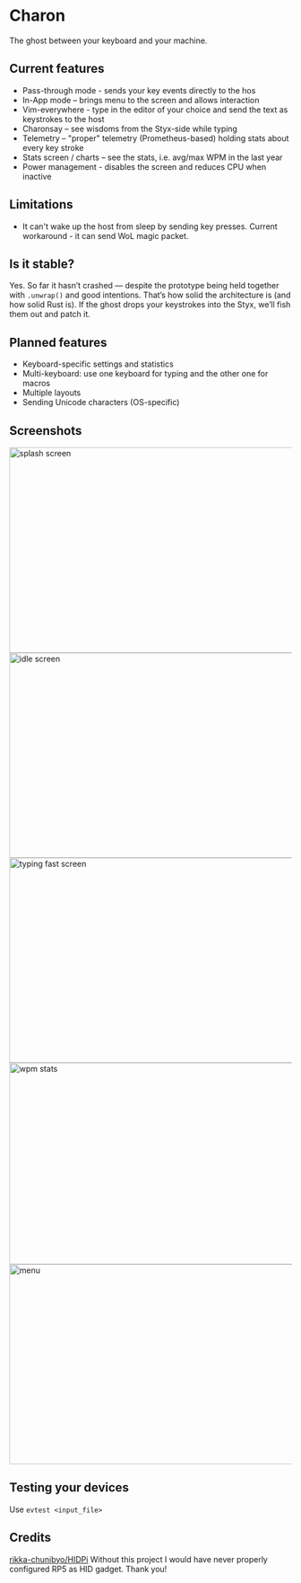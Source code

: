 # Charon
The ghost between your keyboard and your machine.

## Current features
- Pass-through mode - sends your key events directly to the hos
- In-App mode – brings menu to the screen and allows interaction
- Vim-everywhere - type in the editor of your choice and send the text as keystrokes to the host
- Charonsay – see wisdoms from the Styx-side while typing
- Telemetry – "proper" telemetry (Prometheus-based) holding stats about every key stroke
- Stats screen / charts – see the stats, i.e. avg/max WPM in the last year
- Power management - disables the screen and reduces CPU when inactive

## Limitations
- It can't wake up the host from sleep by sending key presses. Current workaround - it can send WoL magic packet. 

## Is it stable?

Yes. So far it hasn’t crashed — despite the prototype being held together with `.unwrap()` and good intentions. That’s how solid the architecture is (and how solid Rust is). If the ghost drops your keystrokes into the Styx, we’ll fish them out and patch it.


## Planned features

- Keyboard-specific settings and statistics
- Multi-keyboard: use one keyboard for typing and the other one for macros
- Multiple layouts
- Sending Unicode characters (OS-specific)

## Screenshots

<img width="666" height="366" alt="splash screen" src="https://github.com/user-attachments/assets/67eacb3b-e3ac-41f4-a0fd-943c3f5d5318" />
<img width="665" height="365" alt="idle screen" src="https://github.com/user-attachments/assets/ca557aac-345c-43bc-b5db-2adb28691038" />
<img width="666" height="365" alt="typing fast screen" src="https://github.com/user-attachments/assets/0eb8a35e-34a2-425b-843e-4e85b91e7c0e" />
<img width="670" height="359" alt="wpm stats" src="https://github.com/user-attachments/assets/e892e629-6749-40e9-91cc-38a809d136ac" />
<img width="667" height="356" alt="menu" src="https://github.com/user-attachments/assets/d9bea87b-6ed7-4a6d-bc6c-a8f14bf83a4b" />



## Testing your devices

Use `evtest <input_file>`

## Credits

[rikka-chunibyo/HIDPi](https://github.com/rikka-chunibyo/HIDPi)
Without this project I would have never properly configured RP5 as HID gadget. Thank you!

